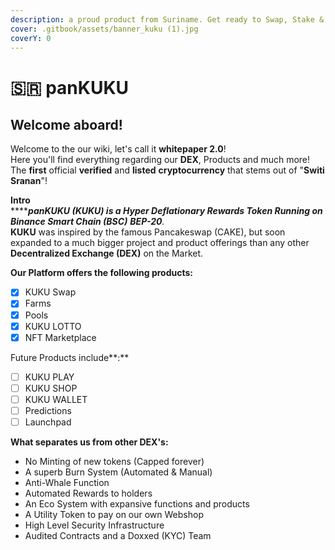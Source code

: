 ```yaml
---
description: a proud product from Suriname. Get ready to Swap, Stake & Shop!
cover: .gitbook/assets/banner_kuku (1).jpg
coverY: 0
---
```


# 🇸🇷 panKUKU

## Welcome aboard!

Welcome to the our wiki, let's call it **whitepaper 2.0**!\
Here you'll find everything regarding our **DEX**, Products and much more!\
The **first** official **verified** and **listed** **cryptocurrency** that stems out of "**Switi Sranan**"!

**Intro**\
****_**panKUKU (KUKU) is a Hyper Deflationary Rewards Token Running on Binance Smart Chain (BSC)**  **BEP-20**._ \
**KUKU** was inspired by the famous Pancakeswap (CAKE), but soon expanded to a much bigger project and product offerings than any other **Decentralized Exchange (DEX)** on the Market.

**Our Platform offers the following products:**

* [x] KUKU Swap
* [x] Farms
* [x] Pools
* [x] KUKU LOTTO
* [x] NFT Marketplace

Future Products include**:**

* [ ] KUKU PLAY
* [ ] KUKU SHOP
* [ ] KUKU WALLET
* [ ] Predictions
* [ ] Launchpad

**What separates us from other DEX's:**

* No Minting of new tokens (Capped forever)
* A superb Burn System (Automated & Manual)
* Anti-Whale Function
* Automated Rewards to holders
* An Eco System with expansive functions and products
* A Utility Token to pay on our own Webshop
* High Level Security Infrastructure
* Audited Contracts and a Doxxed (KYC) Team
